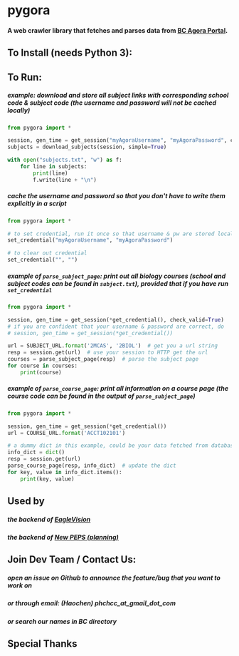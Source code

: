 # pygora
#### A web crawler library that fetches and parses data from [BC Agora Portal](https://services.bc.edu/commoncore/myservices.do).

## To Install (needs Python 3):

## To Run:
##### example: download and store all subject links with corresponding school code & subject code (the username and password will not be cached locally)
```python
from pygora import *

session, gen_time = get_session("myAgoraUsername", "myAgoraPassword", check_valid=True)
subjects = download_subjects(session, simple=True)

with open("subjects.txt", "w") as f:
    for line in subjects:
        print(line)
        f.write(line + "\n")
```

##### cache the username and password so that you don't have to write them explicitly in a script
```python
from pygora import *

# to set credential, run it once so that username & pw are stored locally
set_credential("myAgoraUsername", "myAgoraPassword")

# to clear out credential
set_credential("", "")

```

##### example of `parse_subject_page`: print out all biology courses (school and subject codes can be found in `subject.txt`), provided that if you have run `set_credential`
```python
from pygora import *

session, gen_time = get_session(*get_credential(), check_valid=True)
# if you are confident that your username & password are correct, do
# session, gen_time = get_session(*get_credential())

url = SUBJECT_URL.format('2MCAS', '2BIOL')  # get you a url string
resp = session.get(url)  # use your session to HTTP get the url
courses = parse_subject_page(resp)  # parse the subject page
for course in courses:
    print(course)

```


##### example of `parse_course_page`: print all information on a course page (the course code can be found in the output of `parse_subject_page`)
```python
from pygora import *

session, gen_time = get_session(*get_credential())
url = COURSE_URL.format('ACCT102101')

# a dummy dict in this example, could be your data fetched from database
info_dict = dict()
resp = session.get(url)
parse_course_page(resp, info_dict)  # update the dict
for key, value in info_dict.items():
    print(key, value)

```

## Used by
##### the backend of [EagleVision](http://www.eaglevisionapp.com/)
##### the backend of [New PEPS (planning)]()

## Join Dev Team / Contact Us:
##### open an issue on Github to announce the feature/bug that you want to work on
##### or through email: (Haochen) phchcc_at_gmail_dot_com 
##### or search our names in BC directory

## Special Thanks
